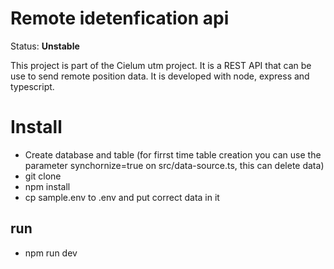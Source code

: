 # Remote idetenfication api

Status: **Unstable**

This project is part of the Cielum utm project. It is a REST API that can be use to send remote position data. It is developed with node, express and typescript.

# Install
- Create database and table (for firrst time table creation you can use the parameter synchornize=true on src/data-source.ts, this can delete data)
- git clone
- npm install
- cp sample.env to .env and put correct data in it

## run 
- npm run dev